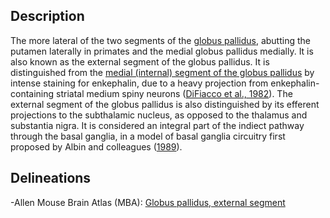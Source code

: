 ## Description

The more lateral of the two segments of the [globus pallidus](http://kaa.neuinfo.org/wiki/UBERON:0001875), abutting the putamen laterally in primates and the medial globus pallidus medially. It is also known as the external segment of the globus pallidus. It is distinguished from the [medial (internal) segment of the globus pallidus](http://kaa.neuinfo.org/index.php/pages/view/UBERON:0002477) by intense staining for enkephalin, due to a heavy projection from enkephalin-containing striatal medium spiny neurons ([DiFiacco et al., 1982](https://www.ncbi.nlm.nih.gov/pubmed/6275943)). The external segment of the globus pallidus is also distinguished by its efferent projections to the subthalamic nucleus, as opposed to the thalamus and substantia nigra.  It is considered an integral part of the indiect pathway through the basal ganglia, in a model of basal ganglia circuitry first proposed by Albin and colleagues ([1989](https://www.ncbi.nlm.nih.gov/pubmed/2479133)).  

## Delineations
-Allen Mouse Brain Atlas (MBA):  [Globus pallidus, external segment](http://kaa.neuinfo.org/wiki/MBA:1022)
